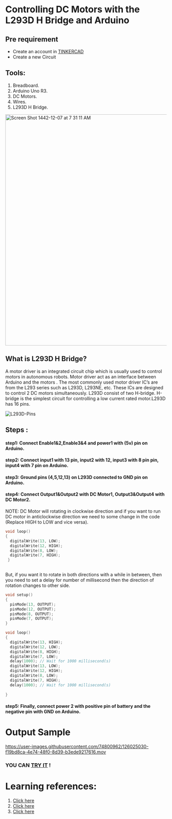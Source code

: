 # Controlling DC Motors with the L293D H Bridge and Arduino
## Pre requirement
* Create an account in [TINKERCAD](https://www.tinkercad.com/join)
* Create a new Circuit

## Tools: 
1. Breadboard.
2. Arduino Uno R3.
3. DC Motors.
4. Wires.
5. L293D H Bridge.
<img width="722" alt="Screen Shot 1442-12-07 at 7 31 11 AM" src="https://user-images.githubusercontent.com/74800962/126025503-9585c978-9fe4-44d1-a189-04eda20e7190.png">


## What is L293D H Bridge?
A motor driver is an integrated circuit chip which is usually used to control motors in autonomous robots. Motor driver act as an interface between Arduino and the motors . The most commonly used motor driver IC’s are from the L293 series such as L293D, L293NE, etc. These ICs are designed to control 2 DC motors simultaneously. L293D consist of two H-bridge. H-bridge is the simplest circuit for controlling a low current rated motor.L293D has 16 pins.

![L293D-Pins](https://user-images.githubusercontent.com/74800962/126024531-2352ce31-70c4-43a8-b05c-1f0a9c5078bd.png)

## Steps :
#### step1: Connect Enable1&2,Enable3&4 and power1 with (5v) pin on Arduino.
#### step2: Connect input1 with 13 pin, input2 with 12, input3 with 8 pin pin, input4 with 7 pin on Arduino.
#### step3: Ground pins (4,5,12,13) on L293D connected to GND pin on Arduino.
#### step4: Connect Output1&Output2 with DC Motor1, Output3&Output4 with DC Motor2.

NOTE: DC Motor will rotating in clockwise direction and if you want to run DC motor in anticlockwise direction we need to some change in the code (Replace HIGH to LOW and vice versa).
```c++
void loop()
{
  digitalWrite(13, LOW);
  digitalWrite(12, HIGH);
  digitalWrite(8, LOW);
  digitalWrite(7, HIGH);
 }
 
```
But, if you want it to rotate in both directions with a while in between, then you need to set a delay for number of millisecond then the direction of rotation changes to other side.
```c++
void setup()
{
  pinMode(13, OUTPUT);
  pinMode(12, OUTPUT);
  pinMode(8, OUTPUT);
  pinMode(7, OUTPUT);
}

void loop()
{
  digitalWrite(13, HIGH);
  digitalWrite(12, LOW);
  digitalWrite(8, HIGH);
  digitalWrite(7, LOW);
  delay(1000); // Wait for 1000 millisecond(s)
  digitalWrite(13, LOW);
  digitalWrite(12, HIGH);
  digitalWrite(8, LOW);
  digitalWrite(7, HIGH);
  delay(1000); // Wait for 1000 millisecond(s)
 
}
```
#### step5: Finally, connect power 2 with positive pin of battery and the negative pin with GND on Arduino.


# Output Sample


https://user-images.githubusercontent.com/74800962/126025030-f19bd8ca-4e74-48f0-8d39-b3ede9217616.mov

### YOU CAN [TRY IT](https://www.tinkercad.com/things/d93VBBPUqW0-smooth-fyyran) !

# Learning references:
1. [Click here](https://www.youtube.com/watch?v=qJeAo4zo0IY)
2. [Click here](https://www.youtube.com/watch?v=9GhyRfEPu8k&t=322s)
3. [Click here](https://www.youtube.com/watch?v=bQZzUdMp57s) 
